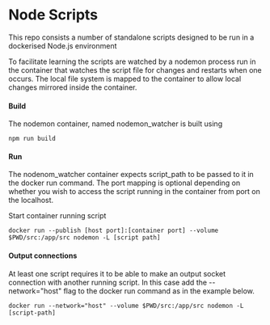 # Node Scripts

This repo consists a number of standalone scripts designed to be run in a dockerised Node.js environment

To facilitate learning the scripts are watched by a nodemon process run in the container that watches the script file for changes and restarts when one occurs. The local file system is mapped to the container to allow local changes mirrored inside the container.

#### Build
The nodemon container, named nodemon_watcher is built using
```
npm run build
```

#### Run
The nodenom_watcher container expects script_path to be passed to it in the docker run command. The port mapping is optional depending on whether you wish to access the script running in the container from port on the localhost.

Start container running script
``` 
docker run --publish [host port]:[container port] --volume $PWD/src:/app/src nodemon -L [script path]
```

#### Output connections
At least one script requires it to be able to make an output socket connection with another running script. In this case add the --network="host" flag to the docker run command as in the example below.

```
docker run --network="host" --volume $PWD/src:/app/src nodemon -L [script-path]
```
